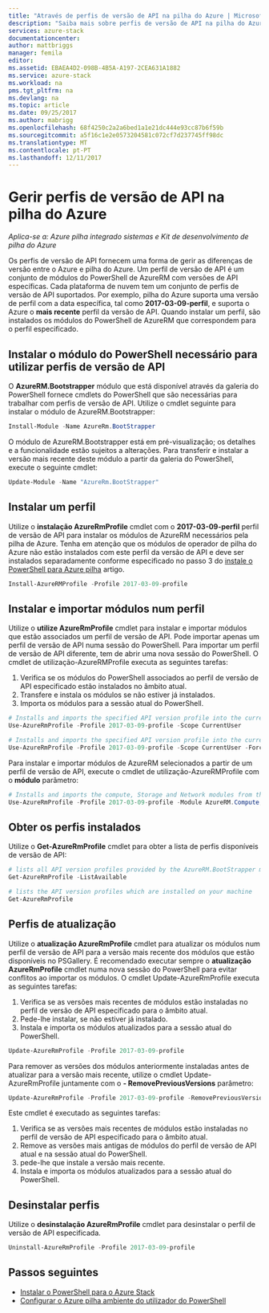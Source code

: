 ```yaml
---
title: "Através de perfis de versão de API na pilha do Azure | Microsoft Docs"
description: "Saiba mais sobre perfis de versão de API na pilha do Azure."
services: azure-stack
documentationcenter: 
author: mattbriggs
manager: femila
editor: 
ms.assetid: EBAEA4D2-098B-4B5A-A197-2CEA631A1882
ms.service: azure-stack
ms.workload: na
pms.tgt_pltfrm: na
ms.devlang: na
ms.topic: article
ms.date: 09/25/2017
ms.author: mabrigg
ms.openlocfilehash: 68f4250c2a2a6bed1a1e21dc444e93cc87b6f59b
ms.sourcegitcommit: a5f16c1e2e0573204581c072cf7d237745ff98dc
ms.translationtype: MT
ms.contentlocale: pt-PT
ms.lasthandoff: 12/11/2017
---
```

# <a name="manage-api-version-profiles-in-azure-stack"></a>Gerir perfis de versão de API na pilha do Azure

*Aplica-se a: Azure pilha integrado sistemas e Kit de desenvolvimento de pilha do Azure*

Os perfis de versão de API fornecem uma forma de gerir as diferenças de versão entre o Azure e pilha do Azure. Um perfil de versão de API é um conjunto de módulos do PowerShell de AzureRM com versões de API específicas. Cada plataforma de nuvem tem um conjunto de perfis de versão de API suportados. Por exemplo, pilha do Azure suporta uma versão de perfil com a data específica, tal como **2017-03-09-perfil**, e suporta o Azure o **mais recente** perfil da versão de API. Quando instalar um perfil, são instalados os módulos do PowerShell de AzureRM que correspondem para o perfil especificado.

## <a name="install-the-powershell-module-required-to-use-api-version-profiles"></a>Instalar o módulo do PowerShell necessário para utilizar perfis de versão de API

O **AzureRM.Bootstrapper** módulo que está disponível através da galeria do PowerShell fornece cmdlets do PowerShell que são necessárias para trabalhar com perfis de versão de API. Utilize o cmdlet seguinte para instalar o módulo de AzureRM.Bootstrapper:

```PowerShell
Install-Module -Name AzureRm.BootStrapper
```
O módulo de AzureRM.Bootstrapper está em pré-visualização; os detalhes e a funcionalidade estão sujeitos a alterações. Para transferir e instalar a versão mais recente deste módulo a partir da galeria do PowerShell, execute o seguinte cmdlet:

```PowerShell
Update-Module -Name "AzureRm.BootStrapper"
```

## <a name="install-a-profile"></a>Instalar um perfil

Utilize o **instalação AzureRmProfile** cmdlet com o **2017-03-09-perfil** perfil de versão de API para instalar os módulos de AzureRM necessários pela pilha de Azure. Tenha em atenção que os módulos de operador de pilha do Azure não estão instalados com este perfil da versão de API e deve ser instalados separadamente conforme especificado no passo 3 do [instale o PowerShell para Azure pilha](azure-stack-powershell-install.md) artigo.

```PowerShell 
Install-AzureRMProfile -Profile 2017-03-09-profile
```
## <a name="install-and-import-modules-in-a-profile"></a>Instalar e importar módulos num perfil

Utilize o **utilize AzureRmProfile** cmdlet para instalar e importar módulos que estão associados um perfil de versão de API. Pode importar apenas um perfil de versão de API numa sessão do PowerShell. Para importar um perfil de versão de API diferente, tem de abrir uma nova sessão do PowerShell. O cmdlet de utilização-AzureRMProfile executa as seguintes tarefas:  
1. Verifica se os módulos do PowerShell associados ao perfil de versão de API especificado estão instalados no âmbito atual.  
2. Transfere e instala os módulos se não estiver já instalados.   
3. Importa os módulos para a sessão atual do PowerShell. 

```PowerShell
# Installs and imports the specified API version profile into the current PowerShell session.
Use-AzureRmProfile -Profile 2017-03-09-profile -Scope CurrentUser

# Installs and imports the specified API version profile into the current PowerShell session without any prompts
Use-AzureRmProfile -Profile 2017-03-09-profile -Scope CurrentUser -Force
```

Para instalar e importar módulos de AzureRM selecionados a partir de um perfil de versão de API, execute o cmdlet de utilização-AzureRMProfile com o **módulo** parâmetro:

```PowerShell
# Installs and imports the compute, Storage and Network modules from the specified API version profile into your current PowerShell session.
Use-AzureRmProfile -Profile 2017-03-09-profile -Module AzureRM.Compute, AzureRM.Storage, AzureRM.Network
```

## <a name="get-the-installed-profiles"></a>Obter os perfis instalados

Utilize o **Get-AzureRmProfile** cmdlet para obter a lista de perfis disponíveis de versão de API: 

```PowerShell
# lists all API version profiles provided by the AzureRM.BootStrapper module.
Get-AzureRmProfile -ListAvailable 

# lists the API version profiles which are installed on your machine
Get-AzureRmProfile
```
## <a name="update-profiles"></a>Perfis de atualização

Utilize o **atualização AzureRmProfile** cmdlet para atualizar os módulos num perfil de versão de API para a versão mais recente dos módulos que estão disponíveis no PSGallery. É recomendado executar sempre o **atualização AzureRmProfile** cmdlet numa nova sessão do PowerShell para evitar conflitos ao importar os módulos. O cmdlet Update-AzureRmProfile executa as seguintes tarefas:

1. Verifica se as versões mais recentes de módulos estão instaladas no perfil de versão de API especificado para o âmbito atual.  
2. Pede-lhe instalar, se não estiver já instalado.  
3. Instala e importa os módulos atualizados para a sessão atual do PowerShell.  

```PowerShell
Update-AzureRmProfile -Profile 2017-03-09-profile
```

Para remover as versões dos módulos anteriormente instaladas antes de atualizar para a versão mais recente, utilize o cmdlet Update-AzureRmProfile juntamente com o **- RemovePreviousVersions** parâmetro:

```PowerShell 
Update-AzureRmProfile -Profile 2017-03-09-profile -RemovePreviousVersions
```

Este cmdlet é executado as seguintes tarefas:  

1. Verifica se as versões mais recentes de módulos estão instaladas no perfil de versão de API especificado para o âmbito atual.  
2. Remove as versões mais antigas de módulos do perfil de versão de API atual e na sessão atual do PowerShell.  
4. pede-lhe que instale a versão mais recente.  
5. Instala e importa os módulos atualizados para a sessão atual do PowerShell.  
 
## <a name="uninstall-profiles"></a>Desinstalar perfis

Utilize o **desinstalação AzureRmProfile** cmdlet para desinstalar o perfil de versão de API especificada.

```PowerShell 
Uninstall-AzureRmProfile -Profile 2017-03-09-profile
```

## <a name="next-steps"></a>Passos seguintes
* [Instalar o PowerShell para o Azure Stack](azure-stack-powershell-install.md)
* [Configurar o Azure pilha ambiente do utilizador do PowerShell](user/azure-stack-powershell-configure-user.md)  
